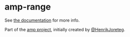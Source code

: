 # amp-range

See [the documentation](http://amp.ampersandjs.com#amp-range) for more info.

Part of the [amp project](http://amp.ampersandjs.com#amp-range), initially created by [@HenrikJoreteg](http://twitter.com/henrikjoreteg).